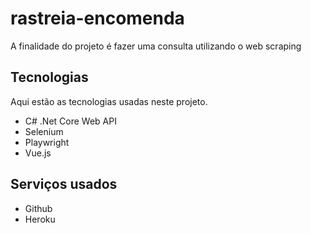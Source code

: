 # rastreia-encomenda

A finalidade do projeto é fazer uma consulta utilizando o web scraping

## Tecnologias

Aqui estão as tecnologias usadas neste projeto.

* C# .Net Core Web API
* Selenium
* Playwright
* Vue.js

## Serviços usados

* Github
* Heroku


